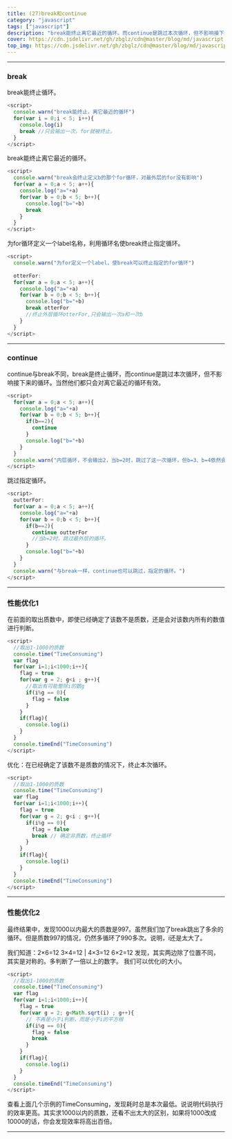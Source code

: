 ```yaml
---
title: (27)break和continue
category: "javascript"
tags: ["javascript"]
description: "break能终止离它最近的循环。而continue是跳过本次循环，但不影响接下来的循环。"
cover: https://cdn.jsdelivr.net/gh/zbglz/cdn@master/blog/md/javascript.svg
top_img: https://cdn.jsdelivr.net/gh/zbglz/cdn@master/blog/md/javascript.svg
---
```


***

### break

break能终止循环。


```js js
<script>
  console.warn("break能终止，离它最近的循环")
  for(var i = 0;i < 5; i++){
    console.log(i)
    break //只会输出一次，for就被终止。
  }
</script>
```


break能终止离它最近的循环。


```js js
<script>
  console.warn("break会终止定义b的那个for循环，对最外层的for没有影响")
  for(var a = 0;a < 5; a++){
    console.log("a="+a)
    for(var b = 0;b < 5; b++){
      console.log("b="+b)
      break
    }
  }
</script>
```


为for循环定义一个label名称，利用循环名使break终止指定循环。


```js js
<script>
  console.warn("为for定义一个label，使break可以终止指定的for循环")
  
  otterFor:
  for(var a = 0;a < 5; a++){
    console.log("a="+a)
    for(var b = 0;b < 5; b++){
      console.log("b="+b)
      break otterFor
      //终止外层循环otterFor,只会输出一次a和一次b
    }
  }
</script>
```


***

### continue

continue与break不同，break是终止循环，而continue是跳过本次循环，但不影响接下来的循环。当然他们都只会对离它最近的循环有效。


```js js
<script>
  for(var a = 0;a < 5; a++){
    console.log("a="+a)
    for(var b = 0;b < 5; b++){
      if(b==2){
        continue
      }
      console.log("b="+b)
    }
  }
  console.warn("内层循环，不会输出2，当b=2时，跳过了这一次循环，但b=3、b=4依然会执行。")
</script>
```


跳过指定循环。


```js js
<script>
  outterFor:
  for(var a = 0;a < 5; a++){
    console.log("a="+a)
    for(var b = 0;b < 5; b++){
      if(b==2){
        continue outterFor
        //当b=2时，跳过最外层的循环。
      }
      console.log("b="+b)
    }
  }
  console.warn("与break一样，continue也可以跳过，指定的循环。")
</script>
```


***

### 性能优化1

在前面的取出质数中，即使已经确定了该数不是质数，还是会对该数内所有的数值进行判断。


```js js
<script>
  //取出1-1000的质数
  console.time("TimeConsuming")
  var flag
  for(var i=1;i<1000;i++){
    flag = true
    for(var g = 2; g<i ; g++){ 
      //取出有可能整除i的数g
      if(i%g == 0){
        flag = false 
      }
    }
    if(flag){
      console.log(i)
    }
  }
  console.timeEnd("TimeConsuming")
</script>
```


优化：在已经确定了该数不是质数的情况下，终止本次循环。


```js js
<script>
  //取出1-1000的质数
  console.time("TimeConsuming")
  var flag
  for(var i=1;i<1000;i++){
    flag = true
    for(var g = 2; g<i ; g++){ 
      if(i%g == 0){
        flag = false 
        break // 确定非质数，终止循环
      }
    }
    if(flag){
      console.log(i)
    }
  }
  console.timeEnd("TimeConsuming")
</script>
```


***

### 性能优化2

最终结果中，发现1000以内最大的质数是997。虽然我们加了break跳出了多余的循环。但是质数997的情况，仍然多循环了990多次。说明，i还是太大了。

我们知道：2×6=12 3×4=12 | 4×3=12 6×2=12
发现，其实两边除了位置不同，其实是对称的。多判断了一倍以上的数字。
我们可以优化i的大小。


```js js
<script>
  //取出1-1000的质数
  console.time("TimeConsuming")
  var flag
  for(var i=1;i<1000;i++){
    flag = true
    for(var g = 2; g<Math.sqrt(i) ; g++){ 
      // 不再是小于i判断，而是小于i的平方根
      if(i%g == 0){
        flag = false 
        break
      }
    }
    if(flag){
      console.log(i)
    }
  }
  console.timeEnd("TimeConsuming")
</script>
```


查看上面几个示例的TimeConsuming，发现耗时总是本次最低。说说明代码执行的效率更高。其实求1000以内的质数，还看不出太大的区别，如果将1000改成10000的话，你会发现效率将高出百倍。


***